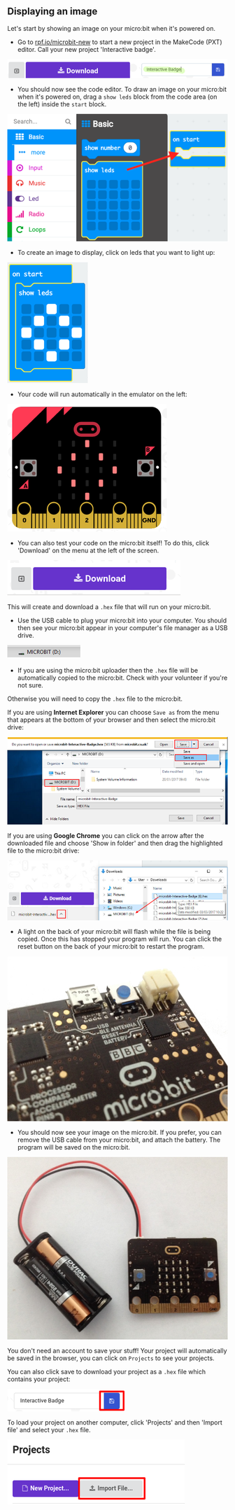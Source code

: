 ## Displaying an image

Let's start by showing an image on your micro:bit when it's powered on.

+ Go to <a href="https://rpf.io/microbit-new" target="_blank">rpf.io/microbit-new</a> to start a new project in the MakeCode (PXT) editor. Call your new project 'Interactive badge'.

![截图](images/badge-name.png)

+ You should now see the code editor. To draw an image on your micro:bit when it's powered on, drag a `show leds` block from the code area (on the left) inside the `start` block.

![截屏](images/badge-draw.png)

+ To create an image to display, click on leds that you want to light up:

![截屏](images/badge-pattern.png)

+ Your code will run automatically in the emulator on the left:

![截图](images/badge-emulator.png)

+ You can also test your code on the micro:bit itself! To do this, click 'Download' on the menu at the left of the screen.

![截屏](images/badge-download.png)

This will create and download a `.hex` file that will run on your micro:bit.

+ Use the USB cable to plug your micro:bit into your computer. You should then see your micro:bit appear in your computer's file manager as a USB drive. 

![截屏](images/badge-drive.png)

+ If you are using the micro:bit uploader then the `.hex` file will be automatically copied to the micro:bit. Check with your volunteer if you're not sure. 

Otherwise you will need to copy the `.hex` file to the micro:bit.

If you are using **Internet Explorer** you can choose `Save as` from the menu that appears at the bottom of your browser and then select the micro:bit drive:

![截屏](images/badge-save-explorer.png)

If you are using **Google Chrome** you can click on the arrow after the downloaded file and choose 'Show in folder' and then drag the highlighted file to the micro:bit drive:

![截屏](images/badge-save-chrome.png)

+ A light on the back of your micro:bit will flash while the file is being copied. Once this has stopped your program will run. You can click the reset button on the back of your micro:bit to restart the program.

![截屏](images/badge-reset.jpg)

+ You should now see your image on the micro:bit. If you prefer, you can remove the USB cable from your micro:bit, and attach the battery. The program will be saved on the micro:bit.

![截屏](images/badge-battery.jpg)

You don't need an account to save your stuff! Your project will automatically be saved in the browser, you can click on `Projects` to see your projects.

You can also click save to download your project as a `.hex` file which contains your project:

![截屏](images/badge-save.png)

To load your project on another computer, click 'Projects' and then 'Import file' and select your `.hex` file.

![截屏](images/badge-import.png)